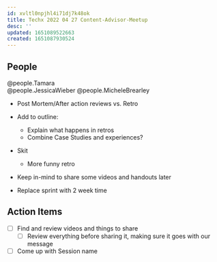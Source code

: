 ```yaml
---
id: xvltl0npjhl4i71dj7k48ok
title: Techx 2022 04 27 Content-Advisor-Meetup
desc: ''
updated: 1651089522663
created: 1651087930524
---
```


## People
@people.Tamara  
@people.JessicaWieber
@people.MicheleBrearley

- Post Mortem/After action reviews vs. Retro

- Add to outline:
  - Explain what happens in retros
  - Combine Case Studies and experiences? 
- Skit 
  - More funny retro
  
- Keep in-mind to share some videos and handouts later
- Replace sprint with 2 week time
  
## Action Items
- [ ] Find and review videos and things to share
  - [ ] Review everything before sharing it, making sure it goes with our message
- [ ] Come up with Session name
